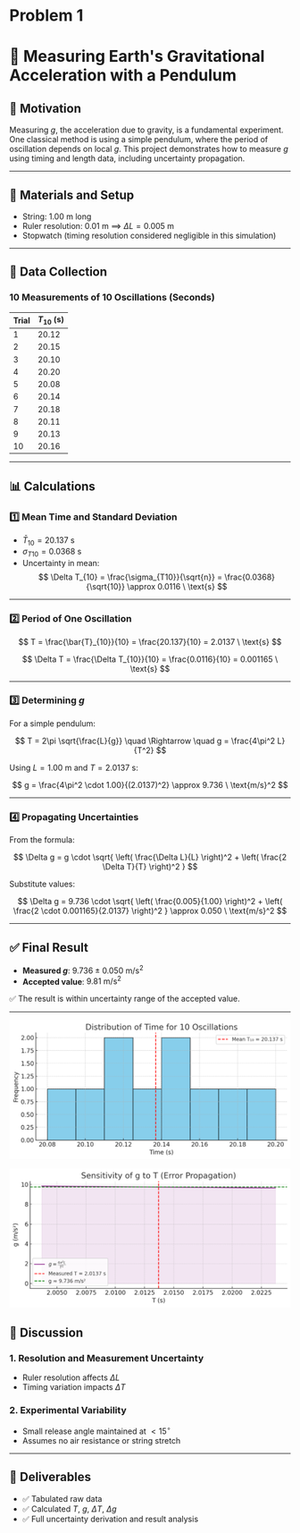 # Problem 1

# 🧪 Measuring Earth's Gravitational Acceleration with a Pendulum

## 🎯 Motivation

Measuring $g$, the acceleration due to gravity, is a fundamental experiment. One classical method is using a simple pendulum, where the period of oscillation depends on local $g$. This project demonstrates how to measure $g$ using timing and length data, including uncertainty propagation.

---

## 🧰 Materials and Setup

- String: $1.00 \ \text{m}$ long  
- Ruler resolution: $0.01 \ \text{m}$ ⟹ $\Delta L = 0.005 \ \text{m}$  
- Stopwatch (timing resolution considered negligible in this simulation)

---

## 🧪 Data Collection

### 10 Measurements of 10 Oscillations (Seconds)

| Trial | $T_{10}$ (s) |
|-------|--------------|
| 1     | 20.12        |
| 2     | 20.15        |
| 3     | 20.10        |
| 4     | 20.20        |
| 5     | 20.08        |
| 6     | 20.14        |
| 7     | 20.18        |
| 8     | 20.11        |
| 9     | 20.13        |
| 10    | 20.16        |

---

## 📊 Calculations

### 1️⃣ Mean Time and Standard Deviation

- $\bar{T}_{10} = 20.137 \ \text{s}$  
- $\sigma_{T10} = 0.0368 \ \text{s}$  
- Uncertainty in mean:  
  $$
  \Delta T_{10} = \frac{\sigma_{T10}}{\sqrt{n}} = \frac{0.0368}{\sqrt{10}} \approx 0.0116 \ \text{s}
  $$

---

### 2️⃣ Period of One Oscillation

$$
T = \frac{\bar{T}_{10}}{10} = \frac{20.137}{10} = 2.0137 \ \text{s}
$$

$$
\Delta T = \frac{\Delta T_{10}}{10} = \frac{0.0116}{10} = 0.001165 \ \text{s}
$$

---

### 3️⃣ Determining $g$

For a simple pendulum:

$$
T = 2\pi \sqrt{\frac{L}{g}} \quad \Rightarrow \quad g = \frac{4\pi^2 L}{T^2}
$$

Using $L = 1.00 \ \text{m}$ and $T = 2.0137 \ \text{s}$:

$$
g = \frac{4\pi^2 \cdot 1.00}{(2.0137)^2} \approx 9.736 \ \text{m/s}^2
$$

---

### 4️⃣ Propagating Uncertainties

From the formula:

$$
\Delta g = g \cdot \sqrt{ \left( \frac{\Delta L}{L} \right)^2 + \left( \frac{2 \Delta T}{T} \right)^2 }
$$

Substitute values:

$$
\Delta g = 9.736 \cdot \sqrt{ \left( \frac{0.005}{1.00} \right)^2 + \left( \frac{2 \cdot 0.001165}{2.0137} \right)^2 }
\approx 0.050 \ \text{m/s}^2
$$

---

## ✅ Final Result

- **Measured $g$**: $9.736 \pm 0.050 \ \text{m/s}^2$  
- **Accepted value**: $9.81 \ \text{m/s}^2$

✅ The result is within uncertainty range of the accepted value.

--- 

![alt text](image.png)


![alt text](image-1.png)

## 🧠 Discussion

### 1. Resolution and Measurement Uncertainty

- Ruler resolution affects $\Delta L$  
- Timing variation impacts $\Delta T$

### 2. Experimental Variability

- Small release angle maintained at $< 15^\circ$  
- Assumes no air resistance or string stretch

---

## 📌 Deliverables

- ✅ Tabulated raw data  
- ✅ Calculated $T$, $g$, $\Delta T$, $\Delta g$  
- ✅ Full uncertainty derivation and result analysis  
